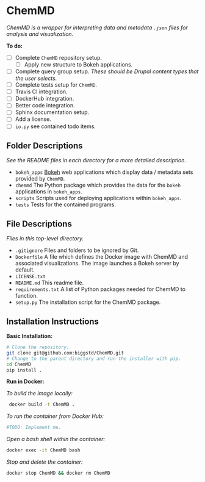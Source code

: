 ChemMD
======

*ChemMD is a wrapper for interpreting data and metadata `.json` files
for analysis and visualization.*

**To do:**

+ [ ] Complete `ChemMD` repository setup.
    + [ ] Apply new structure to Bokeh applications.
+ [ ] Complete query group setup.
    *These should be Drupal content types that the user selects.*
+ [ ] Complete tests setup for `ChemMD`.
+ [ ] Travis CI integration.
+ [ ] DockerHub integration.
+ [ ] Better code integration.
+ [ ] Sphinx documentation setup.
+ [ ] Add a license.
+ [ ] `io.py` see contained todo items.

Folder Descriptions
-------------------

*See the README files in each directory for a more detailed
description.*

+ `bokeh_apps` [Bokeh](https://github.com/bokeh/bokeh) web
    applications which display data / metadata sets provided
    by `ChemMD`.
+ `chemmd` The Python package which provides the data
    for the `bokeh` applications in `bokeh_apps`.
+ `scripts` Scripts used for deploying applications within
    `bokeh_apps`.
+ `tests` Tests for the contained programs.

File Descriptions
-----------------

*Files in this top-level directory.*

+ `.gitignore` Files and folders to be ignored by Git.
+ `Dockerfile` A file which defines the Docker image with
   ChemMD and associated visualizations. The image launches
   a Bokeh server by default. 
+ `LICENSE.txt` 
+ `README.md` This readme file.
+ `requirements.txt` A list of Python packages needed for
   ChemMD to function.
+ `setup.py` The installation script for the ChemMD package.


Installation Instructions
-------------------------

**Basic Installation:**

```bash
# Clone the repository.
git clone git@github.com:biggstd/ChemMD.git
# Change to the parent directory and run the installer with pip.
cd ChemMD
pip install .
```

**Run in Docker:**

*To build the image locally:*

```bash
 docker build -t ChemMD .
```

*To run the container from Docker Hub:*

```bash
#TODO: Implement me.
```

*Open a bash shell within the container:*

```bash
docker exec -it ChemMD bash
```

*Stop and delete the container:*

```bash
docker stop ChemMD && docker rm ChemMD
```
